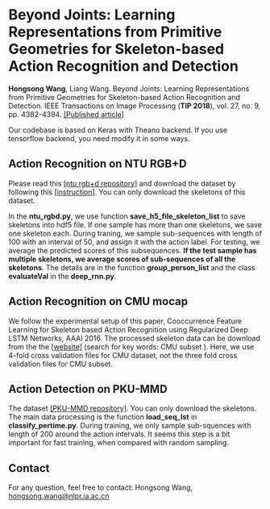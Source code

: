 # Beyond Joints: Learning Representations from Primitive Geometries for Skeleton-based Action Recognition and Detection
**Hongsong Wang**, Liang Wang. Beyond Joints: Learning Representations from Primitive Geometries for Skeleton-based Action Recognition and Detection. IEEE Transactions on Image Processing (**TIP 2018**), vol. 27, no. 9, pp. 4382-4394.
[[Published article]](https://ieeexplore.ieee.org/document/8360391/) 

Our codebase is based on Keras with Theano backend. If you use tensorflow backend, you need modify it in some ways.

## Action Recognition on NTU RGB+D
Please read this [[ntu rgb+d repository]](https://github.com/shahroudy/NTURGB-D) and download the dataset by following this [[instruction]](http://rose1.ntu.edu.sg/Datasets/actionRecognition.asp). You can only download the skeletons of this dataset.

In the **ntu_rgbd.py**, we use function **save_h5_file_skeleton_list** to save skeletons into hdf5 file. If one sample has more than one skeletons, we save one skeleton each.
During traning, we sample sub-sequences with length of 100 with an interval of 50, and assign it with the action label. For testing, we average the predicted scores of this subsequences. **If the test sample has multiple skeletons, we average scores of sub-sequences of all the skeletons**. The details are in the function **group_person_list** and the class **evaluateVal** in the **deep_rnn.py**. 

## Action Recognition on CMU mocap
We follow the experimental setup of this paper, Cooccurrence Feature Learning for Skeleton based Action Recognition using Regularized Deep LSTM Networks, AAAI 2016. The processed skeleton data can be download from the the [[website]](http://www.escience.cn/people/wentao/index.html) (search for key words: CMU subset ).  Here, we use 4-fold cross validation files for CMU dataset, not the three fold cross validation files for CMU subset. 

## Action Detection on PKU-MMD
The dataset [[PKU-MMD repository]](https://github.com/ECHO960/PKU-MMD). You can only download the skeletons. The main data processing is the function **load_seq_lst** in **classify_pertime.py**. During training, we only sample sub-squences with length of 200 around the action intervals. It seems this step is a bit important for fast training, when compared with random sampling.

## Contact 
For any question, feel free to contact:
Hongsong Wang, hongsong.wang@nlpr.ia.ac.cn
